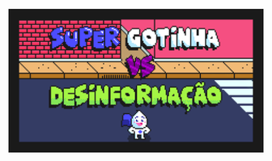 ![Super Gotinha Main Menu](https://raw.githubusercontent.com/DouglasKosvoski/SGXD/main/Roadmap/1%20title.png)
